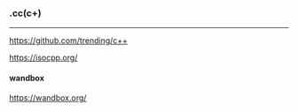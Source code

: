 ### .cc(c+)
---

https://github.com/trending/c++


https://isocpp.org/




#### wandbox
https://wandbox.org/



